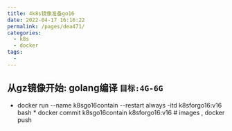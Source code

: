 ```yaml
---
title: 4k8s镜像准备go16
date: 2022-04-17 16:16:22
permalink: /pages/dea471/
categories:
  - k8s
  - docker
tags:
  - 
---
```



## 从gz镜像开始: golang编译 `目标:4G-6G`
  *  docker run --name k8sgo16contain --restart always -itd k8sforgo16:v16 bash
    * docker commit k8sgo16contain k8sforgo16:v16    # images , docker push
